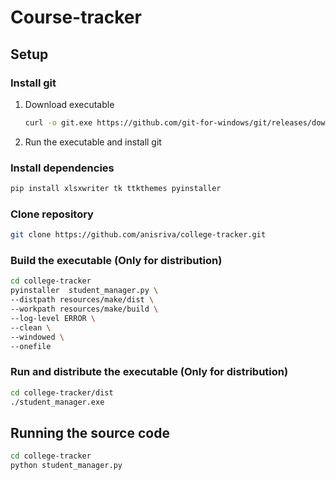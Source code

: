 # Course-tracker

## Setup

### Install git

1. Download executable

   ```bash
   curl -o git.exe https://github.com/git-for-windows/git/releases/download/v2.33.0.windows.2/Git-2.33.0.2-64-bit.exe
   ```

2. Run the executable and install git

### Install dependencies

```bash
pip install xlsxwriter tk ttkthemes pyinstaller
```

### Clone repository

```bash
git clone https://github.com/anisriva/college-tracker.git
```

### Build the executable (Only for distribution)

```bash
cd college-tracker
pyinstaller  student_manager.py \
--distpath resources/make/dist \
--workpath resources/make/build \
--log-level ERROR \
--clean \
--windowed \
--onefile 
```

### Run and distribute the executable (Only for distribution)

```bash
cd college-tracker/dist
./student_manager.exe
```

## Running the source code

```bash
cd college-tracker
python student_manager.py
```
